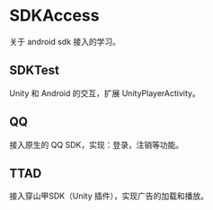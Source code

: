 # SDKAccess
关于 android sdk 接入的学习。

## SDKTest

Unity 和 Android 的交互，扩展 UnityPlayerActivity。

## QQ

接入原生的 QQ SDK，实现：登录，注销等功能。

## TTAD

接入穿山甲SDK（Unity 插件），实现广告的加载和播放。 

